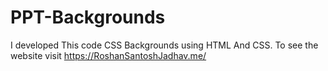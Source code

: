 # PPT-Backgrounds
I developed This code CSS Backgrounds using HTML And CSS. To see the website visit https://RoshanSantoshJadhav.me/
